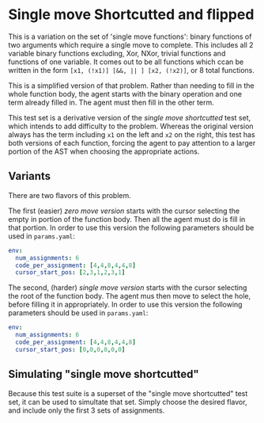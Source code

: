 # Single move Shortcutted and flipped

This is a variation on the set of 'single move functions': binary functions of two arguments which require a single move to complete. This includes all 2 variable binary functions excluding, Xor, NXor, trivial functions and functions of one variable. It comes out to be all functions which ccan be written in the form `[x1, (!x1)] [&&, || ] [x2, (!x2)]`, or 8 total functions. 

This is a simplified version of that problem. Rather than needing to fill in the whole function body, the agent starts with the binary operation and one term already filled in. The agent must then fill in the other term. 

This test set is a derivative version of the *single move shortcutted* test set, which intends to add difficulty to the problem. Whereas the original version always has the term including `x1` on the left and `x2` on the right, this test has both versions of each function, forcing the agent to pay attention to a larger portion of the AST when choosing the appropriate actions. 



## Variants

There are two flavors of this problem.

The first (easier) *zero move version* starts with the cursor selecting the empty in portion of the function body. Then all the agent must do is fill in that portion. In order to use this version the following parameters should be used in `params.yaml`:

```yaml
env: 
  num_assignments: 6
  code_per_assignment: [4,4,8,4,4,8] 
  cursor_start_pos: [2,3,1,2,3,1]
```


The second, (harder) *single move version* starts with the cursor selecting the root of the function body. The agent mus then move to select the hole, before filling it in appropriately. In order to use this version the following parameters should be used in `params.yaml`:
```yaml
env: 
  num_assignments: 6
  code_per_assignment: [4,4,8,4,4,8] 
  cursor_start_pos: [0,0,0,0,0,0]
```
## Simulating "single move shortcutted"

Because this test suite is a superset of the "single move shortcutted" test set, it can be used to simultate that set. Simply choose the desired flavor, and include only the first 3 sets of assignments. 
